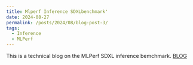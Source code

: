 ```yaml
---
title: Mlperf Inference SDXLbenchmark'
date: 2024-08-27
permalink: /posts/2024/08/blog-post-3/
tags:
  - Inference
  - MLPerf
---
```

This is a technical blog on the MLPerf SDXL inference bemchmark. [BLOG](https://mlcommons.org/2024/03/mlperf-llama2-70b/)
